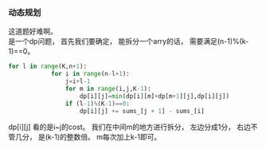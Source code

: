 ### 动态规划
这道题好难啊。  
是一个dp问题， 首先我们要确定， 能拆分一个arry的话， 需要满足(n-1)%(k-1)==0。    
```python
for l in range(K,n+1):
            for i in range(n-l+1):
                j=i+l-1
                for m in range(i,j,K-1):
                    dp[i][j]=min(dp[i][m]+dp[m+1][j],dp[i][j])
                if (l-1)%(K-1)==0:
                    dp[i][j] += sums_[j + 1] - sums_[i]
```  
dp[i][j] 看的是i~j的cost。  我们在中间m的地方进行拆分， 左边分成1分， 右边不管几分， 是(k-1)的整数倍。  m每次加上k-1即可。